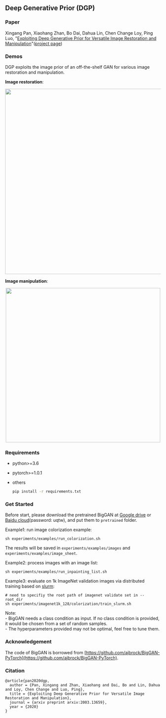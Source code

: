 ## Deep Generative Prior (DGP)

### Paper

Xingang Pan, Xiaohang Zhan, Bo Dai, Dahua Lin, Chen Change Loy, Ping Luo, "[Exploiting Deep Generative Prior for Versatile Image Restoration and Manipulation](https://arxiv.org/abs/2003.13659)"([project page](https://xingangpan.github.io/projects/DGP.html))

### Demos

DGP exploits the image prior of an off-the-shelf GAN for various image restoration and manipulation.

**Image restoration**:

<p align="center">
    <img src="data/restoration.gif", width="600">
</p>

**Image manipulation**:

<p align="center">
    <img src="data/manipulation.gif", width="500">
</p>

### Requirements

* python>=3.6
* pytorch>=1.0.1
* others

    ```sh
    pip install -r requirements.txt
    ```

### Get Started

Before start, please download the pretrained BigGAN at [Google drive](https://drive.google.com/drive/folders/1buQ2BtbnUhkh4PEPXOgdPuVo2iRK7gvI?usp=sharing) or [Baidu cloud](https://pan.baidu.com/s/10GKkWt7kSClvhnEGQU4ckA)(password: uqtw), and put them to `pretrained` folder.

Example1: run image colorization example:
    
    sh experiments/examples/run_colorization.sh   

The results will be saved in `experiments/examples/images` and `experiments/examples/image_sheet`.

Example2: process images with an image list:
    
    sh experiments/examples/run_inpainting_list.sh   

Example3: evaluate on 1k ImageNet validation images via distributed training based on [slurm](https://slurm.schedmd.com/):

    # need to specifiy the root path of imagenet validate set in --root_dir
    sh experiments/imagenet1k_128/colorization/train_slurm.sh   

Note:  
\- BigGAN needs a class condition as input. If no class condition is provided, it would be chosen from a set of random samples.  
\- The hyperparameters provided may not be optimal, feel free to tune them.  

### Acknowledgement

The code of BigGAN is borrowed from [https://github.com/ajbrock/BigGAN-PyTorch](https://github.com/ajbrock/BigGAN-PyTorch).

### Citation

```  
@article{pan2020dgp,
  author = {Pan, Xingang and Zhan, Xiaohang and Dai, Bo and Lin, Dahua and Loy, Chen Change and Luo, Ping},
  title = {Exploiting Deep Generative Prior for Versatile Image Restoration and Manipulation},
  journal = {arxiv preprint arxiv:2003.13659},
  year = {2020}
}
```  
